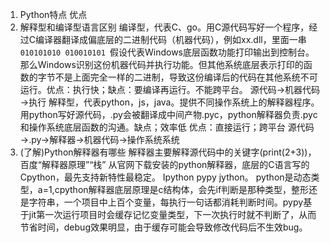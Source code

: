 1. Python特点 优点
2. 解释型和编译型语言区别
编译型，代表C、go。用C源代码写好一个程序，经过C编译器翻译成偏底层的二进制代码（机器代码），例如xx.dll，里面一串`010101010 010010101 `假设代表Windows底层函数功能打印输出到控制台。那么Windows识别这份机器代码并执行功能。但其他系统底层表示打印的函数的字节不是上面完全一样的二进制，导致这份编译后的代码在其他系统不可运行。优点：执行快；缺点：要编译再运行。不能跨平台。
源代码→机器代码→执行
解释型，代表python，js，java。提供不同操作系统上的解释器程序。用python写好源代码，.py会被翻译成中间产物.pyc，python解释器负责.pyc和操作系统底层函数的沟通。缺点；效率低 优点：直接运行；跨平台
源代码→.py→解释器→机器代码→操作系统系统
3. (了解)Python解释器有哪些
解释器主要解释源代码中的关键字(print(2+3))，百度“解释器原理”“栈”
从官网下载安装的python解释器，底层的C语言写的Cpython，最先支持新特性最稳定。
Ipython pypy jython。 python是动态类型，a=1,cpython解释器底层原理是c结构体，会先if判断是那种类型，整形还是字符串，一个项目中上百个变量，每执行一句话都消耗判断时间。pypy基于jit第一次运行项目时会缓存记忆变量类型，下一次执行时就不判断了，从而节省时间，debug效果明显，由于缓存可能会导致修改代码后不生效bug。

